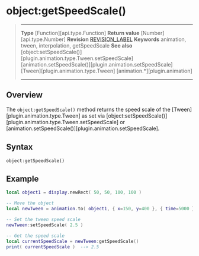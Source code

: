 # object:getSpeedScale()

> --------------------- ------------------------------------------------------------------------------------------
> __Type__              [Function][api.type.Function]
> __Return value__      [Number][api.type.Number]
> __Revision__          [REVISION_LABEL](REVISION_URL)
> __Keywords__          animation, tween, interpolation, getSpeedScale
> __See also__          [object:setSpeedScale()][plugin.animation.type.Tween.setSpeedScale]
>						[animation.setSpeedScale()][plugin.animation.setSpeedScale]
>						[Tween][plugin.animation.type.Tween]
>						[animation.*][plugin.animation]
> --------------------- ------------------------------------------------------------------------------------------


## Overview

The `object:getSpeedScale()` method returns the speed scale of the [Tween][plugin.animation.type.Tween] as set via [object:setSpeedScale()][plugin.animation.type.Tween.setSpeedScale] or [animation.setSpeedScale()][plugin.animation.setSpeedScale].


## Syntax

	object:getSpeedScale()


## Example

``````lua
local object1 = display.newRect( 50, 50, 100, 100 )

-- Move the object
local newTween = animation.to( object1, { x=150, y=400 }, { time=5000 } )

-- Set the tween speed scale
newTween:setSpeedScale( 2.5 )

-- Get the speed scale
local currentSpeedScale = newTween:getSpeedScale()
print( currentSpeedScale )  --> 2.5
``````
